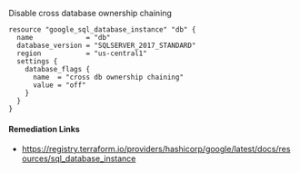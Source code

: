 
Disable cross database ownership chaining

```hcl
resource "google_sql_database_instance" "db" {
  name             = "db"
  database_version = "SQLSERVER_2017_STANDARD"
  region           = "us-central1"
  settings {
    database_flags {
      name  = "cross db ownership chaining"
      value = "off"
    }
  }
}
```

#### Remediation Links
 - https://registry.terraform.io/providers/hashicorp/google/latest/docs/resources/sql_database_instance

